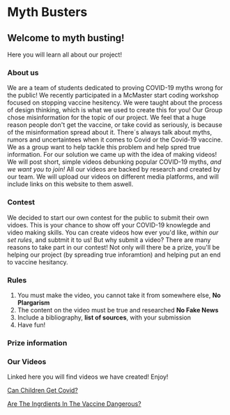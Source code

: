 # Myth Busters

## Welcome to myth busting!
Here you will learn all about our project!

### About us

We are a team of students dedicated to proving COVID-19 myths wrong for the public! We recently participated in a McMaster start coding workshop focused on stopping vaccine hesitency. We were taught about the process of design thinking, which is what we used to create this for you! Our Group chose misinformation for the topic of our project. We feel that a huge reason people don't get the vaccine, or take covid as seriously, is because of the misinformation spread about it. 
There´s always talk about myths, rumors and uncertaintees when it comes to Covid or the Covid-19 vaccine. We as a group want to help tackle this problem and help spred true information. 
For our solution we came up with the idea of making videos! We will post short, simple videos debunking popular COVID-19 myths, _and we want you to join!_ 
All our videos are backed by research and created by our team. We will upload our videos on different media platforms, and will include links on this website to them aswell. 

### Contest

We decided to start our own contest for the public to submit their own vidoes. This is your chance to show off your COVID-19 knowlegde and video making skills. You can create videos how ever you'd like, _within our set rules_, and subtmit it to us! 
But why submit a video? There are many reasons to take part in our contest! 
Not only will there be a prize, you'll be helping our project (by spreading true inforamtion) and helping put an end to vaccine hesitancy. 

### Rules

1. You must make the video, you cannot take it from somewhere else, **No Plargarism** 
2. The content on the video must be true and researched **No Fake News**
3. Include a bibliography, **list of sources**, with your submission
4. Have fun!

### Prize information


### Our Videos 
Linked here you will find videos we have created! Enjoy!

[Can Children Get Covid?](https://drive.google.com/file/d/1ACKoq-A9_TWX2Bbf24ov1Maa1u6SF86E/view?usp=sharing)

[Are The Ingrdients In The Vaccine Dangerous?](https://drive.google.com/file/d/1-0OgoVr1h_j2PHBxwhHzxey5C1L-iLHq/view?ts=62350fef)
